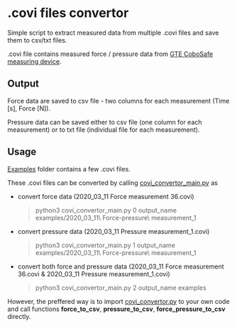 # .covi files convertor
Simple script to extract measured data from multiple .covi files and save them to csv/txt files. 

.covi file contains measured force / pressure data from [GTE CoboSafe measuring device](https://www.gte.de/product/force-measuring-systems-for-collaborating-robots/?lang=en, "Force and Pressure Measurement System for Collaborative Robots").

## Output

Force data are saved to csv file - two columns for each measurement  (Time [s], Force [N]).

Pressure data can be saved either to csv file (one column for each measurement) or to txt file (individual file for each measurement).

## Usage
[Examples](Examples) folder contains a few .covi files.

These .covi files can be converted by calling [covi_convertor_main.py](covi_convertor_main.py) as 
* convert force data (2020_03_11 Force measurement 36.covi)
  > python3 covi_convertor_main.py 0 output_name examples/2020_03_11\ Force-pressure\ measurement_1
* convert pressure data (2020_03_11 Pressure measurement_1.covi)
  > python3 covi_convertor_main.py 1 output_name examples/2020_03_11\ Force-pressure\ measurement_1
* convert both force and pressure data (2020_03_11 Force measurement 36.covi & 2020_03_11 Pressure measurement_1.covi)
  > python3 covi_convertor_main.py 2 output_name examples
  
However, the preffered way is to import [covi_convertor.py](covi_convertor.py) to your own code and call functions **force_to_csv**, **pressure_to_csv**, **force_pressure_to_csv** directly.
